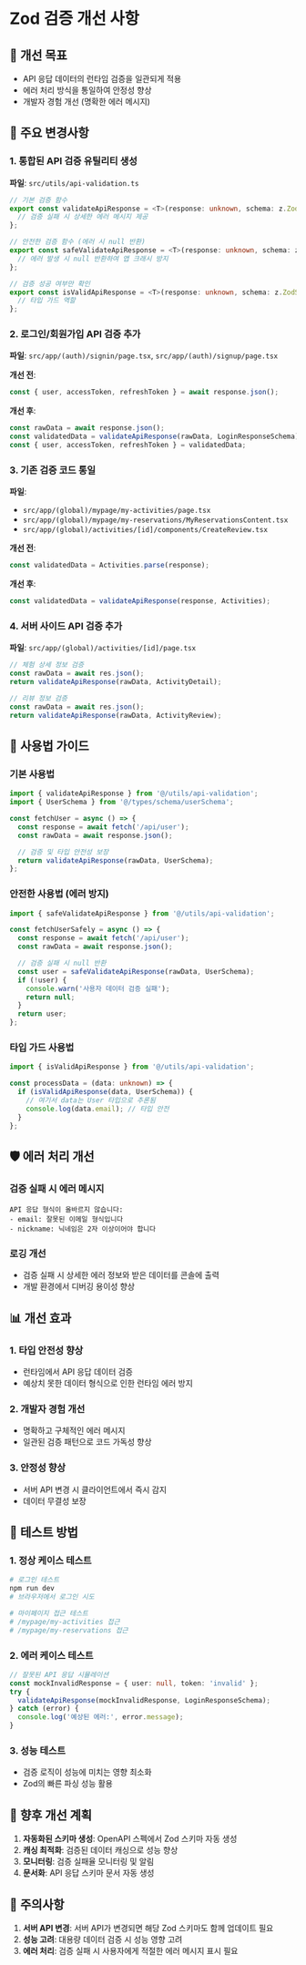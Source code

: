 # Zod 검증 개선 사항

## 🎯 개선 목표

- API 응답 데이터의 런타임 검증을 일관되게 적용
- 에러 처리 방식을 통일하여 안정성 향상
- 개발자 경험 개선 (명확한 에러 메시지)

## 🔧 주요 변경사항

### 1. 통합된 API 검증 유틸리티 생성

**파일**: `src/utils/api-validation.ts`

```typescript
// 기본 검증 함수
export const validateApiResponse = <T>(response: unknown, schema: z.ZodSchema<T>): T => {
  // 검증 실패 시 상세한 에러 메시지 제공
};

// 안전한 검증 함수 (에러 시 null 반환)
export const safeValidateApiResponse = <T>(response: unknown, schema: z.ZodSchema<T>): T | null => {
  // 에러 발생 시 null 반환하여 앱 크래시 방지
};

// 검증 성공 여부만 확인
export const isValidApiResponse = <T>(response: unknown, schema: z.ZodSchema<T>): response is T => {
  // 타입 가드 역할
};
```

### 2. 로그인/회원가입 API 검증 추가

**파일**: `src/app/(auth)/signin/page.tsx`, `src/app/(auth)/signup/page.tsx`

**개선 전**:

```typescript
const { user, accessToken, refreshToken } = await response.json();
```

**개선 후**:

```typescript
const rawData = await response.json();
const validatedData = validateApiResponse(rawData, LoginResponseSchema);
const { user, accessToken, refreshToken } = validatedData;
```

### 3. 기존 검증 코드 통일

**파일**:

- `src/app/(global)/mypage/my-activities/page.tsx`
- `src/app/(global)/mypage/my-reservations/MyReservationsContent.tsx`
- `src/app/(global)/activities/[id]/components/CreateReview.tsx`

**개선 전**:

```typescript
const validatedData = Activities.parse(response);
```

**개선 후**:

```typescript
const validatedData = validateApiResponse(response, Activities);
```

### 4. 서버 사이드 API 검증 추가

**파일**: `src/app/(global)/activities/[id]/page.tsx`

```typescript
// 체험 상세 정보 검증
const rawData = await res.json();
return validateApiResponse(rawData, ActivityDetail);

// 리뷰 정보 검증
const rawData = await res.json();
return validateApiResponse(rawData, ActivityReview);
```

## 🚀 사용법 가이드

### 기본 사용법

```typescript
import { validateApiResponse } from '@/utils/api-validation';
import { UserSchema } from '@/types/schema/userSchema';

const fetchUser = async () => {
  const response = await fetch('/api/user');
  const rawData = await response.json();

  // 검증 및 타입 안전성 보장
  return validateApiResponse(rawData, UserSchema);
};
```

### 안전한 사용법 (에러 방지)

```typescript
import { safeValidateApiResponse } from '@/utils/api-validation';

const fetchUserSafely = async () => {
  const response = await fetch('/api/user');
  const rawData = await response.json();

  // 검증 실패 시 null 반환
  const user = safeValidateApiResponse(rawData, UserSchema);
  if (!user) {
    console.warn('사용자 데이터 검증 실패');
    return null;
  }
  return user;
};
```

### 타입 가드 사용법

```typescript
import { isValidApiResponse } from '@/utils/api-validation';

const processData = (data: unknown) => {
  if (isValidApiResponse(data, UserSchema)) {
    // 여기서 data는 User 타입으로 추론됨
    console.log(data.email); // 타입 안전
  }
};
```

## 🛡️ 에러 처리 개선

### 검증 실패 시 에러 메시지

```
API 응답 형식이 올바르지 않습니다:
- email: 잘못된 이메일 형식입니다
- nickname: 닉네임은 2자 이상이어야 합니다
```

### 로깅 개선

- 검증 실패 시 상세한 에러 정보와 받은 데이터를 콘솔에 출력
- 개발 환경에서 디버깅 용이성 향상

## 📊 개선 효과

### 1. 타입 안전성 향상

- 런타임에서 API 응답 데이터 검증
- 예상치 못한 데이터 형식으로 인한 런타임 에러 방지

### 2. 개발자 경험 개선

- 명확하고 구체적인 에러 메시지
- 일관된 검증 패턴으로 코드 가독성 향상

### 3. 안정성 향상

- 서버 API 변경 시 클라이언트에서 즉시 감지
- 데이터 무결성 보장

## 🧪 테스트 방법

### 1. 정상 케이스 테스트

```bash
# 로그인 테스트
npm run dev
# 브라우저에서 로그인 시도

# 마이페이지 접근 테스트
# /mypage/my-activities 접근
# /mypage/my-reservations 접근
```

### 2. 에러 케이스 테스트

```typescript
// 잘못된 API 응답 시뮬레이션
const mockInvalidResponse = { user: null, token: 'invalid' };
try {
  validateApiResponse(mockInvalidResponse, LoginResponseSchema);
} catch (error) {
  console.log('예상된 에러:', error.message);
}
```

### 3. 성능 테스트

- 검증 로직이 성능에 미치는 영향 최소화
- Zod의 빠른 파싱 성능 활용

## 🔄 향후 개선 계획

1. **자동화된 스키마 생성**: OpenAPI 스펙에서 Zod 스키마 자동 생성
2. **캐싱 최적화**: 검증된 데이터 캐싱으로 성능 향상
3. **모니터링**: 검증 실패율 모니터링 및 알림
4. **문서화**: API 응답 스키마 문서 자동 생성

## 📝 주의사항

1. **서버 API 변경**: 서버 API가 변경되면 해당 Zod 스키마도 함께 업데이트 필요
2. **성능 고려**: 대용량 데이터 검증 시 성능 영향 고려
3. **에러 처리**: 검증 실패 시 사용자에게 적절한 에러 메시지 표시 필요
